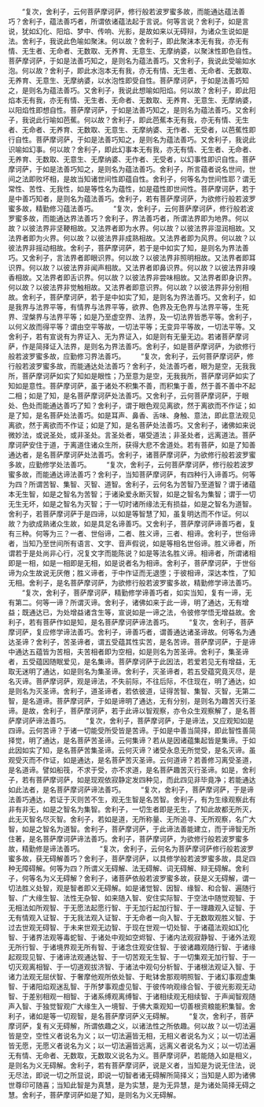 <!-- { "loadSidebar": true } -->
　　“复次，舍利子，云何菩萨摩诃萨，修行般若波罗蜜多故，而能通达蕴法善巧？舍利子，蕴法善巧者，所谓依诸蕴法起于言说。何等言说？舍利子，如是言说，犹如幻化、阳焰、梦中、传响、光影，是故如来以无碍辩，为诸众生说如是法。舍利子，我说此色喻如聚沫。何以故？舍利子，即此聚沫本无有我，亦无有情、无生者、无命者、无数取、无养育、无意生、无摩纳婆，以聚沫性即色自性。菩萨摩诃萨，于如是法善巧知之，是则名为蕴法善巧。又舍利子，我说此受喻如水泡。何以故？舍利子，即此水泡本无有我，亦无有情、无生者、无命者、无数取、无养育、无意生、无摩纳婆，以水泡性即受自性。菩萨摩诃萨，于如是法善巧知之，是则名为蕴法善巧。又舍利子，我说此想喻如阳焰。何以故？舍利子，即此阳焰本无有我，亦无有情、无生者、无命者、无数取、无养育、无意生、无摩纳婆，以阳焰性即想自性。菩萨摩诃萨，于如是法善巧知之，是则名为蕴法善巧。又舍利子，我说此行喻如芭蕉。何以故？舍利子，即此芭蕉本无有我，亦无有情、无生者、无命者、无养育、无数取、无意生、无摩纳婆、无作者、无受者，以芭蕉性即行自性。菩萨摩诃萨，于如是法善巧知之，是则名为蕴法善巧。又舍利子，我说此识喻如幻事。何以故？舍利子，即此幻事本无有我，亦无有情、无生者、无命者、无养育、无数取、无意生、无摩纳婆、无作者、无受者，以幻事性即识自性。菩萨摩诃萨，于如是法善巧知之，是则名为蕴法善巧。舍利子，所言蕴者说名世间，世间之法即败坏相，是故当知诸世间性即蕴自性。舍利子，何等名为世间性耶？谓无常性、苦性、无我性，如是等性名为蕴性，如是蕴性即世间性。菩萨摩诃萨，若于是中善巧知者，是则名为蕴法善巧。舍利子，若有菩萨摩诃萨，为欲修行般若波罗蜜多故，精勤修习蕴法善巧。
　　“复次，舍利子，云何菩萨摩诃萨，修行般若波罗蜜多故，而能通达界法善巧？舍利子，界法善巧者，所谓法界即为地界。何以故？以彼法界非坚鞕相故。又法界者即为水界。何以故？以彼法界非湿润相故。又法界者即为火界。何以故？以彼法界非成熟相故。又法界者即为风界。何以故？以彼法界非摇动相故。舍利子，菩萨摩诃萨，若于是中如实了知，是则名为界法善巧。又舍利子，言法界者即眼识界。何以故？以彼法界非照明相故。又法界者即耳识界。何以故？以彼法界非闻声相故。又法界者即鼻识界。何以故？以彼法界非嗅香相故。又法界者即舌识界。何以故？以彼法界非尝味相故。又法界者即身识界。何以故？以彼法界非觉触相故。又法界者即意识界。何以故？以彼法界非分别相故。舍利子，菩萨摩诃萨，若于是中如实了知，是则名为界法善巧。又舍利子，如是我界与法界平等，有情界与法界平等，欲界、色界及无色界与法界平等，生死界、涅槃界与法界平等；如是乃至虚空界、法界，及一切法界皆悉平等。舍利子，以何义故而得平等？谓由空平等故，一切法平等；无变异平等故，一切法平等。又舍利子，若有宣说有为界证入、无为界证入，如是则有无量无边。若诸菩萨摩诃萨，作是简择证入法界，是则名为界法善巧。舍利子，如是菩萨摩诃萨，为欲修行般若波罗蜜多故，应勤修习界法善巧。
　　“复次，舍利子，云何菩萨摩诃萨，修行般若波罗蜜多故，而能通达处法善巧？舍利子，处法善巧者，眼为是空，无我我所，菩萨摩诃萨如实了知如是眼性；乃至意为是空，无我我所，菩萨摩诃萨如实了知如是意性。菩萨摩诃萨，虽于诸处不积集不善，而积集于善，然于善不善中不起二相；如是了知，是名菩萨摩诃萨处法善巧。又舍利子，云何菩萨摩诃萨，于眼处、色处而能通达善巧了知？舍利子，谓于眼色观见离欲，然于离欲而不作证；如是了知，是名菩萨处法善巧。如是耳声、鼻香、舌味、身触、意法，即此意法观见离欲，然于离欲而不作证；如是了知，是名菩萨处法善巧。又舍利子，诸佛如来说微妙法，或说圣处，或非圣处。言圣处者，堪受道法；非圣处者，远离道法。菩萨摩诃萨安住于道，于离道住诸众生所，获得大悲不舍道处。若有菩萨，如是了知善通达者，是名菩萨摩诃萨处法善巧。舍利子，诸菩萨摩诃萨，为欲修行般若波罗蜜多故，应勤修学处法善巧。
　　“复次，舍利子，云何菩萨摩诃萨，修行般若波罗蜜多故，而能通达谛法善巧？舍利子，当知菩萨摩诃萨，有四种行入谛善巧。何等为四？所谓苦智、集智、灭智、道智。舍利子，云何名为苦智乃至道智？谓于诸蕴本无生智，如是之智名为苦智；于诸染爱永断灭智，如是之智名为集智；谓于一切无生无坏，如是之智名为灭智；于一切时诸所缘法无有损益，如是之智名为道智。舍利子，若菩萨摩诃萨于是四谛，以如是等智慧了知，虽复明达而不作证。何以故？为欲成熟诸众生故，如是具足名谛善巧。又舍利子，菩萨摩诃萨谛善巧者，复有三种。何等为三？一者、世俗谛，二者、胜义谛，三者、相谛。舍利子，世俗谛者，当知乃至世间所有语言、文字、音声假说，如是等相名世俗谛。胜义谛者，所谓若于是处尚非心行，况复文字而能陈说？如是等法名胜义谛。相谛者，所谓诸相即是一相，如是一相即是无相，如是说者名为相谛。舍利子，菩萨摩诃萨，于世俗谛为众生故说无厌倦；胜义谛者，于中作证而无退堕；于彼相谛，深达本性，了知无相。舍利子，是名菩萨摩诃萨，为欲修行般若波罗蜜多故，精勤修学谛法善巧。
　　“复次，舍利子，菩萨摩诃萨，精勤修学谛善巧者，如实当知，复有一谛，无有第二。何等一谛？所谓灭谛。舍利子，诸佛如来于此一谛，明了通达，无有增益；既通达已，为处增益诸含生等，宣说如是一谛之法，令彼修学悟无增益故。舍利子，若有菩萨作如是知，是名菩萨摩诃萨谛法善巧。
　　“复次，舍利子，菩萨摩诃萨，复应修学谛法善巧。舍利子，谛善巧者，谓善通达诸圣谛故。何等名为通达圣谛？舍利子，苦圣谛者，谓五受蕴其性实苦，是名苦谛。菩萨摩诃萨，于是谛中通达五蕴皆为苦相，夫苦相者即为空相，如是则名为苦圣谛。舍利子，集圣谛者，五受蕴因随眠爱见，是名集谛。菩萨摩诃萨于此因法，若爱若见无有增益，无取无迷明了通达，如是则名为集圣谛。舍利子，灭圣谛者，若五受蕴究竟灭尽，是名灭谛。菩萨摩诃萨，观是谛法，不失前际，不往后际，不住现在，明了通达，如是则名为灭圣谛。舍利子，道圣谛者，若依彼道，证得苦智、集智、灭智，无第二智，是名道谛。菩萨摩诃萨，于如是谛明了通达，无有分别，是则名为趣苦灭行圣谛。是故，舍利子，菩萨摩诃萨，若于此谛以智观察，亦令众生观察解了，是名菩萨摩诃萨谛法善巧。
　　“复次，舍利子，菩萨摩诃萨，于是谛法，又应观知如是四谛。云何苦谛？于诸一切能受所受皆是苦谛。于如是中善当简择，即此智性善简择觉，明了通达，是名菩萨苦圣谛。云何集谛？若从是因诸蕴集起皆是集谛。于如此因如实了知，是名菩萨苦集圣谛。云何灭谛？诸受永息无所觉受，是名灭谛。虽观受灭而不作证，如是通达，是名菩萨苦灭圣谛。云何道谛？若善修习离受圣道，是名道谛。譬如船筏，不求于受，亦不求道，是名菩萨趣苦灭行圣谛。如是，舍利子，若有菩萨摩诃萨，如是现观依寂静定发四种见，而此四见非毕竟净；若能通达如此法者，是名菩萨摩诃萨谛法善巧。
　　“复次，舍利子，菩萨摩诃萨，于是谛法善巧通达，若证于灭则苦不生，观无生智是名苦智。舍利子，有为生缘观察此有非有非无，如是之智名为集智。舍利子，一切生者即是无生，了知此故都无所灭，此无灭智名尽灭智。舍利子，若如是道，无所称量、无所追寻、无所观察，名广大智，如是之智名为道智。舍利子，菩萨摩诃萨，于此谛法善能建立，而于谛智无所住著，是名菩萨摩诃萨谛法善巧。舍利子，菩萨摩诃萨，为欲修行般若波罗蜜多故，精勤修是谛法善巧。
　　“复次，舍利子，云何名为菩萨摩诃萨修行般若波罗蜜多故，获无碍解善巧？舍利子，菩萨摩诃萨，以具修学般若波罗蜜多故，具足四种无障碍解。何等为四？所谓义无碍解、法无碍解、词无碍解、辩无碍解。舍利子，何等名为义无碍解？舍利子，诸菩萨依般若波罗蜜多故，获是义无碍解，谓一切法胜义处智，观是智者即义无碍解。如是诸觉智、因智、缘智、和合智、遍随行智、广大缘生智、法性无杂智、如来随入智、安住实际智、于空法中随觉观智、于无相法如所观智、于无愿法起愿行智、于无加行起加行智、于一理趣观入证智、于无有情观入证智、于无我法观入证智、于无命者一向入智、于无数取观胜义智、于过去世观无碍智、于未来世观无边智、于现在世观一切处智、于诸蕴法观如幻化智、于诸界法观等毒蛇智、于诸处中观如空烬智、于诸内法观寂静智、于诸外法观无所行智、于诸境界观无所有智、于诸念住观安住智、于彼诸趣观随行智、于诸缘起观现见智、于诸谛法观通达智、于一切苦观无生智、于一切集观无加行智、于一切灭观离相智、于一切道观拔济智、于诸法中观句分析智、于诸根法观证入智、于诸力法观无屈伏智、于奢摩他观所依处智、于毗钵舍那观明照智、于诸幻事观虚集智、于诸阳焰观迷乱智、于所梦事观虚见智、于彼传响观缘合智、于彼光影观无动智、于差别相观一相智、于诸系缚观离缚智、于诸相续观无相续智、于声闻智观随声入智、于独觉智观广大缘生入一境智、于佛大乘观知一切善根资粮能积集智。舍利子，诸如是等一切观智，是名菩萨摩诃萨义无碍解。
　　“复次，舍利子，菩萨摩诃萨，复有义无碍解，所谓依趣之义，以诸法性之所依趣。何以故？以一切法遍皆是空，空性义者说名为义；以一切法遍皆无相，无相义者说名为义；以一切法遍皆无愿，无愿义者说名为义；以一切法遍皆远离，远离义者说名为义；以一切法遍无有情、无命者、无数取，无数取义说名为义。菩萨摩诃萨，若能随入如是相义，是则名为义无碍解。舍利子，若有菩萨摩诃萨，说是义者，当知是为说无住法，说无尽法，即说一切之所显说，即说一切智者诸无碍解所简择义；当知是人即为诸佛世尊印可随喜；当知此智是为真慧，是为实慧，是为无异慧，是为诸处简择无碍之慧。舍利子，菩萨摩诃萨如是了知，是则名为义无碍解。
